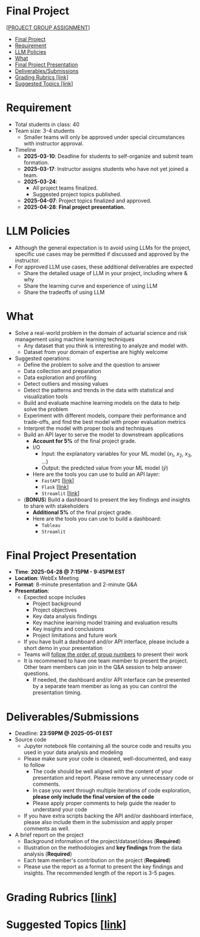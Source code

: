 # Final Project 
[[PROJECT GROUP ASSIGNMENT](https://docs.google.com/spreadsheets/d/13PV8Z56F4IvtMjSk-7MjvWcBdz24l1MUnjuzucB3RN8)]

- [Final Project](#final-project)
- [Requirement](#requirement)
- [LLM Policies](#llm-policies)
- [What](#what)
- [Final Project Presentation](#final-project-presentation)
- [Deliverables/Submissions](#deliverablessubmissions)
- [Grading Rubrics \[link\]](#grading-rubrics-link)
- [Suggested Topics \[link\]](#suggested-topics-link)

# Requirement
* Total students in class: 40
* Team size: 3-4 students
  * Smaller teams will only be approved under special circumstances with instructor approval.
* Timeline
  * **2025-03-10**: Deadline for students to self-organize and submit team formation.
  * **2025-03-17**: Instructor assigns students who have not yet joined a team.
  * **2025-03-24**: 
    * All project teams finalized.
    * Suggested project topics published.
  * **2025-04-07**: Project topics finalized and approved.
  * **2025-04-28**: **Final project presentation.**

# LLM Policies
- Although the general expectation is to avoid using LLMs for the project, specific use cases may be permitted if discussed and approved by the instructor.
- For approved LLM use cases, these additional deliverables are expected
  - Share the detailed usage of LLM in your project, including where & why
  - Share the learning curve and experience of using LLM
  - Share the tradeoffs of using LLM

# What
* Solve a real-world problem in the domain of actuarial science and risk management using machine learning techniques
  * Any dataset that you think is interesting to analyze and model with.
  * Dataset from your domain of expertise are highly welcome
* Suggested operations:
  * Define the problem to solve and the question to answer
  * Data collection and preparation
  * Data exploration and profiling
  * Detect outliers and missing values
  * Detect the patterns and trends in the data with statistical and visualization tools
  * Build and evaluate machine learning models on the data to help solve the problem
  * Experiment with different models, compare their performance and trade-offs, and find the best model with proper evaluation metrics
  * Interpret the model with proper tools and techniques
  * Build an API layer to serve the model to downstream applications
    * **Account for 5%** of the final project grade.
    * I/O
      * Input: the explanatory variables for your ML model ($x_1$, $x_2$, $x_3$, ...)
      * Output: the predicted value from your ML model ($\hat{y}$)
    * Here are the tools you can use to build an API layer:
      * `FastAPI` [[link](https://fastapi.tiangolo.com/)]
      * `Flask` [[link](https://flask.palletsprojects.com/URL_ADDRESS)]
      * `Streamlit` [[link](https://streamlit.io/)]
  * (**BONUS**) Build a dashboard to present the key findings and insights to share with stakeholders 
    * **Additional 5%** of the final project grade.
    * Here are the tools you can use to build a dashboard:
      * `Tableau` 
      * `Streamlit`


# Final Project Presentation
* **Time**: **2025-04-28 @ 7:15PM - 9:45PM EST**
* **Location**: WebEx Meeting
* **Format**: 8-minute presentation and 2-minute Q&A
* **Presentation**:
  * Expected scope includes
    * Project background
    * Project objectives
    * Key data analysis findings
    * Key machine learning model training and evaluation results
    * Key insights and conclusions
    * Project limitations and future work
  * If you have built a dashboard and/or API interface, please include a short demo in your presentation
  * Teams will [follow the order of group numbers](https://docs.google.com/spreadsheets/d/13PV8Z56F4IvtMjSk-7MjvWcBdz24l1MUnjuzucB3RN8) to present their work
  * It is recommened to have one team member to present the project. Other team members can join in the Q&A session to help answer questions.
    * If needed, the dashboard and/or API interface can be presented by a separate team member as long as you can control the presentation timing.
  

# Deliverables/Submissions 
* Deadline: **23:59PM @ 2025-05-01 EST**
* Source code
  * Jupyter notebook file containing all the source code and results you used in your data analysis and modeling
  * Please make sure your code is cleaned, well-documented, and easy to follow
    * The code should be well aligned with the content of your presentation and report. Please remove any unnecessary code or comments.
    * In case you went through multiple iterations of code exploration, **please only include the final version of the code**
    * Please apply proper comments to help guide the reader to understand your code
  * If you have extra scripts backing the API and/or dashboard interface, please also include them in the submission and apply proper comments as well.
* A brief report on the project
  * Background information of the project/dataset/ideas (**Required**)
  * Illustration on the methodologies and **key findings** from the data analysis (**Required**)
  * Each team member's contribution on the project (**Required**)
  * Please use the report as a format to present the key findings and insights. The recommended length of the report is 3-5 pages.
  

# Grading Rubrics [[link](./rubrics.md)]

# Suggested Topics [[link](./topics.md)]
